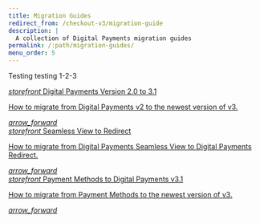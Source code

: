 ```yaml
---
title: Migration Guides
redirect_from: /checkout-v3/migration-guide
description: |
  A collection of Digital Payments migration guides
permalink: /:path/migration-guides/
menu_order: 5
---
```


Testing testing 1-2-3

<div class="row mt-4">
    <div class="col-xl-4 col-lg-4 d-flex">
       <a href="/checkout-v3/migration-guide-v2-v3" class="cards cards-primary">
         <span class="cards-icon">
            <i class="material-icons-outlined">
                storefront
            </i>
         </span>
         <span class="cards-content">
            <span class="h4">Digital Payments Version 2.0 to 3.1</span>
            <span>
               <p>How to migrate from Digital Payments v2 to the newest version of v3.</p>
            </span>
         </span>
         <i class="material-icons">arrow_forward</i>
      </a>
    </div>
    <div class="col-xl-4 col-lg-4 d-flex">
       <a href="/checkout-v3/get-started/display-payment-ui/ui-migration/" class="cards cards-primary">
         <span class="cards-icon">
            <i class="material-icons-outlined">
                storefront
            </i>
         </span>
         <span class="cards-content">
            <span class="h4">Seamless View to Redirect</span>
            <span>
               <p>How to migrate from Digital Payments Seamless View to Digital Payments Redirect.</p>
            </span>
         </span>
         <i class="material-icons">arrow_forward</i>
      </a>
    </div>
    <div class="col-xl-4 col-lg-4 d-flex">
       <a href="/checkout-v3/migration-guide-v1-v3" class="cards cards-primary">
         <span class="cards-icon">
            <i class="material-icons-outlined">
                storefront
            </i>
         </span>
         <span class="cards-content">
            <span class="h4">Payment Methods to Digital Payments v3.1</span>
            <span>
               <p>How to migrate from Payment Methods to the newest version of v3.</p>
            </span>
         </span>
         <i class="material-icons">arrow_forward</i>
      </a>
    </div>
</div>
